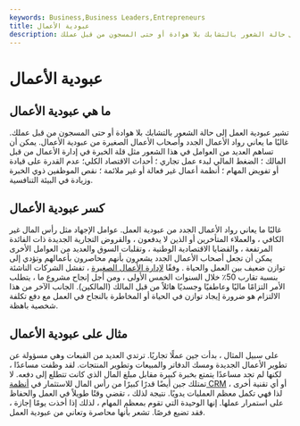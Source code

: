 ```yaml
---
keywords: Business,Business Leaders,Entrepreneurs
title: عبودية الأعمال
description: تشير عبودية العمل إلى حالة الشعور بالتشابك بلا هوادة أو حتى المسجون من قبل عملك.
---
```


# عبودية الأعمال
## ما هي عبودية الأعمال

تشير عبودية العمل إلى حالة الشعور بالتشابك بلا هوادة أو حتى المسجون من قبل عملك. غالبًا ما يعاني رواد الأعمال الجدد وأصحاب الأعمال الصغيرة من عبودية الأعمال. يمكن أن تساهم العديد من العوامل في هذا الشعور مثل قلة الخبرة في إدارة الأعمال من قبل المالك ؛ الضغط المالي لبدء عمل تجاري ؛ أحداث الاقتصاد الكلي؛ عدم القدرة على قيادة أو تفويض المهام ؛ أنظمة أعمال غير فعالة أو غير ملائمة ؛ نقص الموظفين ذوي الخبرة وزيادة في البيئة التنافسية.

## كسر عبودية الأعمال

غالبًا ما يعاني رواد الأعمال الجدد من عبودية العمل. عوامل الإجهاد مثل رأس المال غير الكافي ، والعملاء المتأخرين أو الذين لا يدفعون ، والقروض التجارية الجديدة ذات الفائدة المرتفعة ، والقضايا الاقتصادية الوطنية ، وتقلبات السوق والعديد من العوامل الأخرى يمكن أن تجعل أصحاب الأعمال الجدد يشعرون بأنهم محاصرون بأعمالهم وتؤدي إلى توازن ضعيف بين العمل والحياة . وفقًا [لإدارة الأعمال الصغيرة](/small-business-administration) ، تفشل الشركات الناشئة بنسبة تقارب 50٪ خلال السنوات الخمس الأولى ، ومن أجل إنجاح مشروع ما ، يتطلب الأمر التزامًا ماليًا وعاطفيًا وجسديًا هائلاً من قبل المالك (المالكين). الجانب الآخر من هذا الالتزام هو ضرورة إيجاد توازن في الحياة أو المخاطرة بالنجاح في العمل مع دفع تكلفة شخصية باهظة.

## مثال على عبودية الأعمال

على سبيل المثال ، بدأت جين عملًا تجاريًا. ترتدي العديد من القبعات وهي مسؤولة عن تطوير الأعمال الجديدة ومسك الدفاتر والمبيعات وتطوير المنتجات. لقد وظفت مساعدًا ، لكنها لم تجد مساعدًا يتمتع بخبرة كبيرة مقابل مبلغ المال الذي كانت تتطلع إلى دفعه. لا تمتلك جين أيضًا قدرًا كبيرًا من رأس المال للاستثمار في [أنظمة CRM](/customer_relation_management) أو أي تقنية أخرى ، لذا فهي تكمل معظم العمليات يدويًا. نتيجة لذلك ، تقضي وقتًا طويلاً في العمل والحفاظ على استمرار عملها. إنها الوحيدة التي تقوم بمعظم المهام ، لذلك إذا أخذت يومًا إجازة ، فقد تضيع فرصًا. تشعر بأنها محاصرة وتعاني من عبودية العمل.

